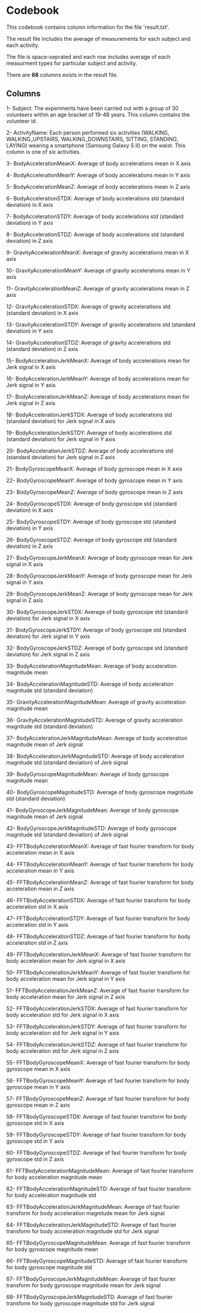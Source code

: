 Codebook
=================================
This codebook contains column information for the file 'result.txt'.

The result file includes the average of measurements for each subject and each activity.

The file is space-seprated and each row includes average of each measurment types for particular subject and activity.

There are **68** columns exists in the result file.

Columns
----------------------------
1- Subject: The experiments have been carried out with a group of 30 volunteers within an age bracket of 19-48 years. This column contains the volunteer id.

2- ActivityName: Each person performed six activities (WALKING, WALKING_UPSTAIRS, WALKING_DOWNSTAIRS, SITTING, STANDING, LAYING) wearing a smartphone (Samsung Galaxy S II) on the waist. This column is one of six activities.

3- BodyAccelerationMeanX: Average of body accelerations mean in X axis    

4- BodyAccelerationMeanY: Average of body accelerations mean in Y axis

5- BodyAccelerationMeanZ: Average of body accelerations mean in Z axis

6- BodyAccelerationSTDX: Average of body accelerations std (standard deviation)  in X axis

7- BodyAccelerationSTDY: Average of body accelerations std (standard deviation)  in Y axis

8- BodyAccelerationSTDZ: Average of body accelerations std (standard deviation)  in Z axis

9- GravityAccelerationMeanX: Average of gravity accelerations mean in X axis

10- GravityAccelerationMeanY: Average of gravity accelerations mean in Y axis

11- GravityAccelerationMeanZ: Average of gravity accelerations mean in Z axis

12- GravityAccelerationSTDX: Average of gravity accelerations std (standard deviation)  in X axis

13- GravityAccelerationSTDY: Average of gravity accelerations std (standard deviation)  in Y axis

14- GravityAccelerationSTDZ: Average of gravity accelerations std (standard deviation)  in Z axis

15- BodyAccelerationJerkMeanX: Average of body accelerations mean for Jerk signal in X axis

16- BodyAccelerationJerkMeanY: Average of body accelerations mean for Jerk signal in Y axis

17- BodyAccelerationJerkMeanZ: Average of body accelerations mean for Jerk signal in Z axis

18- BodyAccelerationJerkSTDX: Average of body accelerations std (standard deviation) for Jerk signal in X axis

19- BodyAccelerationJerkSTDY: Average of body accelerations std (standard deviation) for Jerk signal in Y axis

20- BodyAccelerationJerkSTDZ: Average of body accelerations std (standard deviation) for Jerk signal in Z axis

21- BodyGyroscopeMeanX: Average of body gyroscope mean in X axis

22- BodyGyroscopeMeanY: Average of body gyroscope mean in Y axis

23- BodyGyroscopeMeanZ: Average of body gyroscope mean in Z axis

24- BodyGyroscopeSTDX: Average of body gyroscope std (standard deviation) in X axis

25- BodyGyroscopeSTDY: Average of body gyroscope std (standard deviation) in Y axis

26- BodyGyroscopeSTDZ: Average of body gyroscope std (standard deviation) in Z axis

27- BodyGyroscopeJerkMeanX: Average of body gyroscope mean for Jerk signal in X axis

28- BodyGyroscopeJerkMeanY: Average of body gyroscope mean for Jerk signal in Y axis

29- BodyGyroscopeJerkMeanZ: Average of body gyroscope mean for Jerk signal in Z axis

30- BodyGyroscopeJerkSTDX: Average of body gyroscope std (standard deviation) for Jerk signal in X axis

31- BodyGyroscopeJerkSTDY: Average of body gyroscope std (standard deviation) for Jerk signal in Y axis

32- BodyGyroscopeJerkSTDZ: Average of body gyroscope std (standard deviation) for Jerk signal in Z axis

33- BodyAccelerationMagnitudeMean: Average of body acceleration magnitude mean

34- BodyAccelerationMagnitudeSTD: Average of body acceleration magnitude std (standard deviation) 

35- GravityAccelerationMagnitudeMean: Average of gravity acceleration magnitude mean

36- GravityAccelerationMagnitudeSTD: Average of gravity acceleration magnitude std (standard deviation) 

37- BodyAccelerationJerkMagnitudeMean: Average of body acceleration magnitude mean of Jerk signal

38- BodyAccelerationJerkMagnitudeSTD: Average of body acceleration magnitude std (standard deviation) of Jerk signal

39- BodyGyroscopeMagnitudeMean: Average of body gyroscope magnitude mean 

40- BodyGyroscopeMagnitudeSTD: Average of body gyroscope magnitude std (standard deviation) 

41- BodyGyroscopeJerkMagnitudeMean: Average of body gyroscope magnitude mean of Jerk signal

42- BodyGyroscopeJerkMagnitudeSTD: Average of body gyroscope magnitude std (standard deviation) of Jerk signal

43- FFTBodyAccelerationMeanX: Average of fast fourier transform for body acceleration mean in X axis

44- FFTBodyAccelerationMeanY: Average of fast fourier transform for body acceleration mean in Y axis 

45- FFTBodyAccelerationMeanZ: Average of fast fourier transform for body acceleration mean in Z axis 

46- FFTBodyAccelerationSTDX: Average of fast fourier transform for body acceleration std in X axis 

47- FFTBodyAccelerationSTDY: Average of fast fourier transform for body acceleration std in Y axis 

48- FFTBodyAccelerationSTDZ: Average of fast fourier transform for body acceleration std in Z axis 

49- FFTBodyAccelerationJerkMeanX: Average of fast fourier transform for body acceleration mean for Jerk signal in X axis  

50- FFTBodyAccelerationJerkMeanY: Average of fast fourier transform for body acceleration mean for Jerk signal in Y axis

51- FFTBodyAccelerationJerkMeanZ: Average of fast fourier transform for body acceleration mean for Jerk signal in Z axis 

52- FFTBodyAccelerationJerkSTDX: Average of fast fourier transform for body acceleration std for Jerk signal in X axis

53- FFTBodyAccelerationJerkSTDY: Average of fast fourier transform for body acceleration std for Jerk signal in Y axis 

54- FFTBodyAccelerationJerkSTDZ: Average of fast fourier transform for body acceleration std for Jerk signal in Z axis 

55- FFTBodyGyroscopeMeanX: Average of fast fourier transform for body gyroscope mean in X axis

56- FFTBodyGyroscopeMeanY: Average of fast fourier transform for body gyroscope mean in Y axis

57- FFTBodyGyroscopeMeanZ: Average of fast fourier transform for body gyroscope mean in Z axis 

58- FFTBodyGyroscopeSTDX: Average of fast fourier transform for body gyroscope std in X axis 

59- FFTBodyGyroscopeSTDY: Average of fast fourier transform for body gyroscope std in Y axis 

60- FFTBodyGyroscopeSTDZ: Average of fast fourier transform for body gyroscope std in Z axis 

61- FFTBodyAccelerationMagnitudeMean: Average of fast fourier transform for body acceleration magnitude mean

62- FFTBodyAccelerationMagnitudeSTD: Average of fast fourier transform for body acceleration magnitude std 

63- FFTBodyAccelerationJerkMagnitudeMean: Average of fast fourier transform for body acceleration magnitude mean for Jerk signal

64- FFTBodyAccelerationJerkMagnitudeSTD: Average of fast fourier transform for body acceleration magnitude std for Jerk signal 

65- FFTBodyGyroscopeMagnitudeMean: Average of fast fourier transform for body gyroscope magnitude mean  

66- FFTBodyGyroscopeMagnitudeSTD: Average of fast fourier transform for body gyroscope magnitude std   

67- FFTBodyGyroscopeJerkMagnitudeMean: Average of fast fourier transform for body gyroscope magnitude mean for Jerk signal 

68- FFTBodyGyroscopeJerkMagnitudeSTD: Average of fast fourier transform for body gyroscope magnitude std for Jerk signal 

